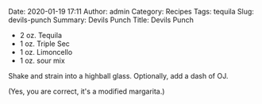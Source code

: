 Date: 2020-01-19 17:11
Author: admin
Category: Recipes
Tags: tequila
Slug: devils-punch
Summary: Devils Punch
Title: Devils Punch

* 2 oz. Tequila
* 1 oz. Triple Sec
* 1 oz. Limoncello
* 1 oz. sour mix

Shake and strain into a highball glass. Optionally, add a dash of OJ.

(Yes, you are correct, it's a modified margarita.)



